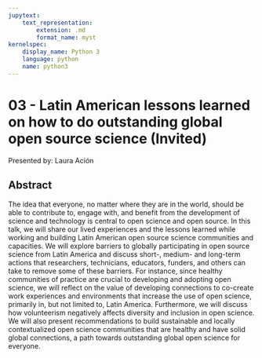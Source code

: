 ```yaml
---
jupytext:
    text_representation:
        extension: .md
        format_name: myst
kernelspec:
    display_name: Python 3
    language: python
    name: python3
---
```

# 03 - 	Latin American lessons learned on how to do outstanding global open source science (Invited) 

Presented by: Laura Ación

## Abstract 
The idea that everyone, no matter where they are in the world, should be able to contribute to, engage with, and benefit from the development of science and technology is central to open science and open source. In this talk, we will share our lived experiences and the lessons learned while working and building Latin American open source science communities and capacities. We will explore barriers to globally participating in open source science from Latin America and discuss short-, medium- and long-term actions that researchers, technicians, educators, funders, and others can take to remove some of these barriers. For instance, since healthy communities of practice are crucial to developing and adopting open science, we will reflect on the value of developing connections to co-create work experiences and environments that increase the use of open science, primarily in, but not limited to, Latin America. Furthermore, we will discuss how volunteerism negatively affects diversity and inclusion in open science. We will also present recommendations to build sustainable and locally contextualized open science communities that are healthy and have solid global connections, a path towards outstanding global open science for everyone.